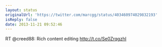 ```yaml
---
layout: status
originalUrl: 'https://twitter.com/marcgg/status/403460974029832193'
isReply: false
date: 2013-11-21 09:52:46
---
```


RT @creed88: Rich content editing
http://t.co/Se0ZrqgzhI

